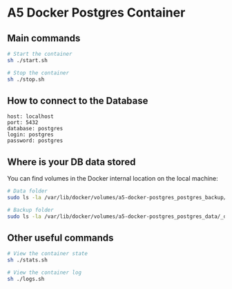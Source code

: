 # A5 Docker Postgres Container

## Main commands

``` sh
# Start the container
sh ./start.sh

# Stop the container
sh ./stop.sh
```

## How to connect to the Database

```
host: localhost
port: 5432
database: postgres
login: postgres
password: postgres
```

## Where is your DB data stored

You can find volumes in the Docker internal location on the local machine:

``` sh
# Data folder
sudo ls -la /var/lib/docker/volumes/a5-docker-postgres_postgres_backup/_data

# Backup folder
sudo ls -la /var/lib/docker/volumes/a5-docker-postgres_postgres_data/_data
```

## Other useful commands

``` sh
# View the container state
sh ./stats.sh

# View the container log
sh ./logs.sh
```
